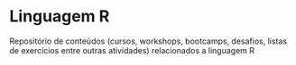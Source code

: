 # Linguagem R
<p>Repositório de conteúdos (cursos, workshops, bootcamps, desafios, listas de exercícios entre outras atividades) relacionados a linguagem R </p>
